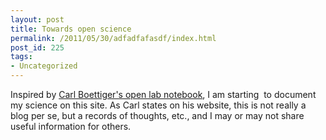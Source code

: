 ```yaml
---
layout: post
title: Towards open science
permalink: /2011/05/30/adfadfafasdf/index.html
post_id: 225
tags: 
- Uncategorized
---
```


<div>

Inspired by <a href="http://www.carlboettiger.info/research/lab-notebook" target="_blank">Carl Boettiger's open lab notebook</a>, I am starting  to document my science on this site. As Carl states on his website, this is not really a blog per se, but a records of thoughts, etc., and I may or may not share useful information for others.

</div>